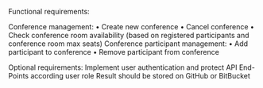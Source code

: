 Functional	requirements:

Conference	management:
• Create	new	conference
• Cancel	conference
• Check	conference	room	availability	(based	on	registered	participants	and	conference	room	max
seats)
Conference	participant	management:
• Add	participant	to	conference
• Remove	participant	from	conference

Optional requirements:
Implement	user	authentication	and	protect	API	End-Points	according	user	role
Result	should	be	stored	on	GitHub	or	BitBucket